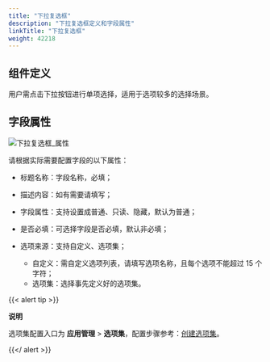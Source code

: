 ```yaml
---
title: "下拉复选框"
description: "下拉复选框定义和字段属性"
linkTitle: "下拉复选框"
weight: 42218
---
```


## 组件定义

用户需点击下拉按钮进行单项选择，适用于选项较多的选择场景。

## 字段属性

![下拉复选框_属性](/images/manual/component/下拉复选框_属性.png)

请根据实际需要配置字段的以下属性：

- 标题名称：字段名称，必填；

- 描述内容：如有需要请填写；

- 字段属性：支持设置成普通、只读、隐藏，默认为普通；

- 是否必填：可选择字段是否必填，默认非必填；

- 选项来源：支持自定义、选项集；

  - 自定义：需自定义选项列表，请填写选项名称，且每个选项不能超过 15 个字符；
  - 选项集：选择事先定义好的选项集。

{{< alert tip >}}

**说明**

选项集配置入口为 **应用管理** > **选项集**，配置步骤参考：[创建选项集](../../../../option_set/)。

{{</ alert >}}